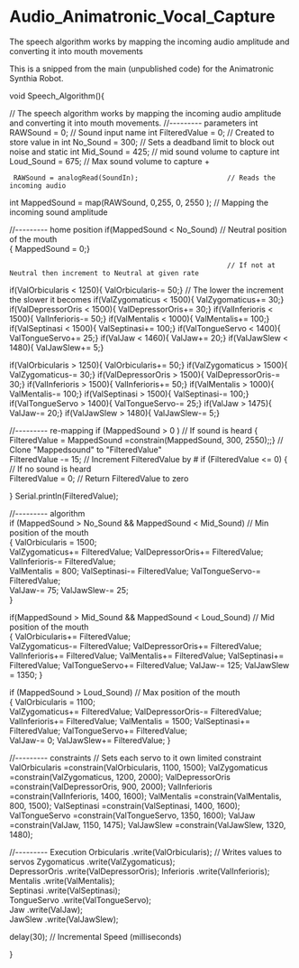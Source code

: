 # Audio_Animatronic_Vocal_Capture
The speech algorithm works by mapping the incoming audio amplitude and converting it into mouth movements

This is a snipped from the main (unpublished code) for the Animatronic Synthia Robot.

void Speech_Algorithm(){
      
  // The speech algorithm works by mapping the incoming audio amplitude and converting it into mouth movements. 
//--------- parameters
 int RAWSound      = 0;                                   // Sound input name
 int FilteredValue = 0;                                   // Created to store value in
 int No_Sound      = 300;                                 // Sets a deadband limit to block out noise and static
 int Mid_Sound     = 425;                                 // mid sound volume to capture
 int Loud_Sound    = 675;                                 // Max sound volume to capture + 
     
     RAWSound = analogRead(SoundIn);                      // Reads the incoming audio
 
 int MappedSound = map(RAWSound, 0,255, 0, 2550 );        // Mapping the incoming sound amplitude

//--------- home position
if(MappedSound < No_Sound)                                // Neutral position of the mouth         
   { MappedSound = 0;}                                   

                                                          // If not at Neutral then increment to Neutral at given rate
if(ValOrbicularis    < 1250){   ValOrbicularis-= 50;}     // The lower the increment the slower it becomes 
if(ValZygomaticus    < 1500){   ValZygomaticus+= 30;}
if(ValDepressorOris  < 1500){ ValDepressorOris+= 30;}
if(ValInferioris     < 1500){    ValInferioris-= 50;}
if(ValMentalis       < 1000){     ValMentalis+= 100;}
if(ValSeptinasi      < 1500){    ValSeptinasi+= 100;}
if(ValTongueServo    < 1400){   ValTongueServo+= 25;}
if(ValJaw            < 1460){           ValJaw+= 20;}
if(ValJawSlew        < 1480){        ValJawSlew+= 5;}
   
if(ValOrbicularis    > 1250){   ValOrbicularis+= 50;}
if(ValZygomaticus    > 1500){   ValZygomaticus-= 30;}
if(ValDepressorOris  > 1500){ ValDepressorOris-= 30;}
if(ValInferioris     > 1500){    ValInferioris+= 50;}
if(ValMentalis       > 1000){     ValMentalis-= 100;}
if(ValSeptinasi      > 1500){    ValSeptinasi-= 100;}
if(ValTongueServo    > 1400){   ValTongueServo-= 25;}
if(ValJaw            > 1475){           ValJaw-= 20;}
if(ValJawSlew        > 1480){        ValJawSlew-= 5;} 
    
//--------- re-mapping
if (MappedSound > 0  )                                                     // If sound is heard
    { FilteredValue = MappedSound =constrain(MappedSound, 300, 2550);;}    // Clone "Mappedsound" to "FilteredValue"         
      FilteredValue -= 15;                                                 // Increment FilteredValue by #
  if (FilteredValue <= 0) {                                                // If no sound is heard               
      FilteredValue = 0;                                                   // Return FilteredValue to zero      

  }  Serial.println(FilteredValue);

//--------- algorithm         
if (MappedSound > No_Sound && MappedSound < Mid_Sound)       // Min position of the mouth                        
   {
   ValOrbicularis     = 1500;                                          
   ValZygomaticus+=     FilteredValue; 
   ValDepressorOris+=   FilteredValue;    
   ValInferioris-=      FilteredValue;  
   ValMentalis        = 800;
   ValSeptinasi-=       FilteredValue; 
   ValTongueServo-=     FilteredValue;  
   ValJaw-=             75; 
   ValJawSlew-=         25;   
   }                                                    

if(MappedSound > Mid_Sound && MappedSound < Loud_Sound)   // Mid position of the mouth  
   {
   ValOrbicularis+=     FilteredValue;                                           
   ValZygomaticus-=     FilteredValue;
   ValDepressorOris+=   FilteredValue;
   ValInferioris+=      FilteredValue;
   ValMentalis+=        FilteredValue;
   ValSeptinasi+=       FilteredValue;
   ValTongueServo+=     FilteredValue;
   ValJaw-=             125;
   ValJawSlew         = 1350;
   }

if (MappedSound > Loud_Sound)                             // Max position of the mouth               
   { 
   ValOrbicularis     = 1100;                                    
   ValZygomaticus+=     FilteredValue;
   ValDepressorOris-=   FilteredValue;
   ValInferioris+=      FilteredValue;
   ValMentalis        = 1500;
   ValSeptinasi+=       FilteredValue;
   ValTongueServo+=     FilteredValue;      
   ValJaw-=             0;
   ValJawSlew+=         FilteredValue;
   } 
     
//--------- constraints                                   // Sets each servo to it own limited constraint
ValOrbicularis   =constrain(ValOrbicularis,   1100, 1500);
ValZygomaticus   =constrain(ValZygomaticus,   1200, 2000); 
ValDepressorOris =constrain(ValDepressorOris,  900, 2000);
ValInferioris    =constrain(ValInferioris,    1400, 1600);
ValMentalis      =constrain(ValMentalis,       800, 1500);
ValSeptinasi     =constrain(ValSeptinasi,     1400, 1600);
ValTongueServo   =constrain(ValTongueServo,   1350, 1600);
ValJaw           =constrain(ValJaw,           1150, 1475);
ValJawSlew       =constrain(ValJawSlew,       1320, 1480);

//--------- Execution
Orbicularis      .write(ValOrbicularis);                 // Writes values to servos
Zygomaticus      .write(ValZygomaticus);    
DepressorOris    .write(ValDepressorOris); 
Inferioris       .write(ValInferioris);     
Mentalis         .write(ValMentalis);      
Septinasi        .write(ValSeptinasi);       
TongueServo      .write(ValTongueServo);     
Jaw              .write(ValJaw);                 
JawSlew          .write(ValJawSlew);  

  delay(30);                                             // Incremental Speed (milliseconds)

}
